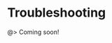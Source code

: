 <!--
title: Troubleshooting
location: ./troubleshooting
type: page
-->



# Troubleshooting

@> Coming soon!
